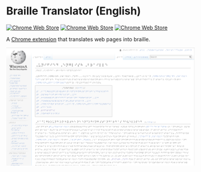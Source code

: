 # Braille Translator (English)

[![Chrome Web Store](https://img.shields.io/chrome-web-store/price/kgngiapafahaekaelnejkmkjmcnkhmfj.svg?maxAge=2592000)](https://chrome.google.com/webstore/detail/braille-translator-englis/kgngiapafahaekaelnejkmkjmcnkhmfj) [![Chrome Web Store](https://img.shields.io/chrome-web-store/rating/kgngiapafahaekaelnejkmkjmcnkhmfj.svg?maxAge=2592000)](https://chrome.google.com/webstore/detail/braille-translator-englis/kgngiapafahaekaelnejkmkjmcnkhmfj) [![Chrome Web Store](https://img.shields.io/chrome-web-store/rating-count/kgngiapafahaekaelnejkmkjmcnkhmfj.svg?maxAge=2592000)](https://chrome.google.com/webstore/detail/braille-translator-englis/kgngiapafahaekaelnejkmkjmcnkhmfj)

A [Chrome extension](https://chrome.google.com/webstore/detail/braille-translator-englis/kgngiapafahaekaelnejkmkjmcnkhmfj) that translates web pages into braille.

![Screenshot](screenshot.png?raw=true "Screenshot")


